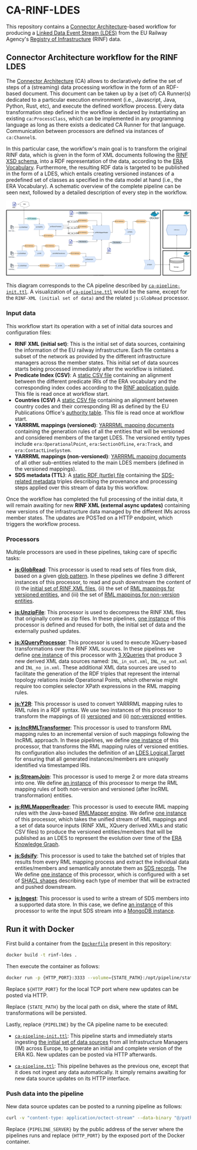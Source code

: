 # CA-RINF-LDES

This repository contains a [Connector Architecture](https://the-connector-architecture.github.io/site/docs/1_Home)-based workflow for producing a [Linked Data Event Stream (LDES)](https://w3id.org/ldes/specification) from the EU Railway Agency's [Registry of Infrastructure](https://rinf.era.europa.eu/RINF/) (RINF) data.

## Connector Architecture workflow for the RINF LDES

The [Connector Architecture](https://the-connector-architecture.github.io/site/docs/1_Home) (CA) allows to declaratively define the set of steps of a (streaming) data processing workflow in the form of an RDF-based document. This document can be taken up by a (set of) CA Runner(s) dedicated to a particular execution environment (i.e., Javascript, Java, Python, Rust, etc), and execute the defined workflow process. Every data transformation step defined in the workflow is declared by instantiating an existing `ca:ProcessClass`, which can be implemented in any programming language as long as there exists a dedicated CA Runner for that language. Communication between processors are defined via instances of `ca:Channel`s.

In this particular case, the workflow's main goal is to transform the original RINF data, which is given in the form of XML documents following the [RINF XSD schema](https://www.era.europa.eu/system/files?file=2022-11/rinf_schema_en.xsd), into a RDF representation of the data, according to the [ERA Vocabulary](https://data-interop.era.europa.eu/era-vocabulary/). Furthermore, the resulting RDF data is targeted to be published in the form of a LDES, which entails creating versioned instances of a predefined set of classes as specified in the data model at hand (i.e., the ERA Vocabulary). A schematic overview of the complete pipeline can be seen next, followed by a detailed description of every step in the workflow.

![Schematic overview](docs/overview.svg)

This diagram corresponds to the CA pipeline described by [`ca-pipeline-init.ttl`](https://github.com/julianrojas87/CA-RINF-LDES/blob/main/ca-pipeline-init.ttl). A visualization of [`ca-pipeline.ttl`](https://github.com/julianrojas87/CA-RINF-LDES/blob/main/ca-pipeline.ttl) would be the same, except for the `RINF-XML (initial set of data)` and the related `js:GlobRead` processor.

### Input data

This workflow start its operation with a set of initial data sources and configuration files:

- **RINF XML (initial set)**: This is the initial set of data sources, containing the information of the EU railway infrastructure. Each file contains a subset of the network as provided by the different infrastructure managers across the member states. This initial set of data sources starts being processed immediately after the workflow is initiated.
- **Predicate Index (CSV)**: A [static CSV file](https://github.com/julianrojas87/CA-RINF-LDES/blob/main/rawdata/index_predicate_mappings.csv) containing an alignment between the different predicate IRIs of the ERA vocabulary and the corresponding index codes according to the [RINF application guide](https://www.era.europa.eu/system/files/2023-02/RINF%20Application%20guide%20V1.6.1.pdf). This file is read once at workflow start.
- **Countries (CSV)** A [static CSV file](https://github.com/julianrojas87/CA-RINF-LDES/blob/main/rawdata/countries.csv) containing an alignment between country codes and their corresponding IRI as defined by the EU Publications Office's [authority table](https://op.europa.eu/en/web/eu-vocabularies/dataset/-/resource?uri=http://publications.europa.eu/resource/dataset/country). This file is read once at workflow start.
- **YARRRML mappings (versioned)**: [YARRRML mapping documents](https://github.com/julianrojas87/CA-RINF-LDES/tree/main/mappings/versioned) containing the generation rules of all the entities that will be versioned and considered members of the target LDES. The versioned entity types include `era:OperationalPoint`, `era:SectionOfLine`, `era:Track`, and `era:ContactLineSystem`.
- **YARRRML mappings (non-versioned)**: [YARRRML mapping documents](https://github.com/julianrojas87/CA-RINF-LDES/tree/main/mappings/non-versioned) of all other sub-entities related to the main LDES members (defined in the versioned mappings).
- **SDS metadata (TTL)**: A [static RDF (turtle) file](https://github.com/julianrojas87/CA-RINF-LDES/blob/main/config/sds-metadata.ttl) containing the [SDS-related metadata](https://treecg.github.io/SmartDataStreams-Spec/) triples describing the provenance and processing steps applied over this stream of data by this workflow.

Once the workflow has completed the full processing of the initial data, it will remain awaiting for new **RINF XML (external async updates)** containing new versions of the infrastructure data managed by the different IMs across member states. The updates are POSTed on a HTTP endpoint, which triggers the workflow process.

### Processors

Multiple processors are used in these pipelines, taking care of specific tasks:

- [**js:GlobRead**](https://github.com/julianrojas87/file-utils-processors-ts/?tab=readme-ov-file#jsglobread): This processor is used to read sets of files from disk, based on a given [glob pattern](https://en.wikipedia.org/wiki/Glob_(programming)). In these pipelines we define 3 different instances of this processor, to read and push downstream the content of (i) the [initial set of RINF XML files](https://github.com/julianrojas87/CA-RINF-LDES/blob/main/ca-pipeline-init.ttl#L141), (ii) the set of [RML mappings for versioned entities](https://github.com/julianrojas87/CA-RINF-LDES/blob/main/ca-pipeline-init.ttl#L153), and (iii) the set of [RML mappings for non-version entities](https://github.com/julianrojas87/CA-RINF-LDES/blob/main/ca-pipeline-init.ttl#L158).

- [**js:UnzipFile**](https://github.com/julianrojas87/file-utils-processors-ts/?tab=readme-ov-file#jsunzipfile): This processor is used to decompress the RINF XML files that originally come as zip files. In these pipelines, [one instance](https://github.com/julianrojas87/CA-RINF-LDES/blob/main/ca-pipeline-init.ttl#L148) of this processor is defined and reused for both, the initial set of data and the externally pushed updates.

- [**js:XQueryProcessor**](https://github.com/julianrojas87/xml-utils-processors-ts?tab=readme-ov-file#jsxqueryprocessor): This processor is used to execute XQuery-based transformations over the RINF XML sources. In these pipelines we define [one instance](https://github.com/julianrojas87/CA-RINF-LDES/blob/main/ca-pipeline-init.ttl#L210) of this processor with [3 XQueries](https://github.com/julianrojas87/CA-RINF-LDES/blob/main/ca-pipeline-init.ttl#L212) that produce 3 new derived XML data sources named: `INL_in_out.xml`, `INL_no_out.xml` and `INL_no_in.xml`. These additional XML data sources are used to facilitate the generation of the RDF triples that represent the internal topology relations inside Operational Points, which otherwise might require too complex selector XPath expressions in the RML mapping rules.

- [**js:Y2R**](https://github.com/julianrojas87/rml-mapper-processor-ts/tree/main?tab=readme-ov-file#jsy2r): This processor is used to convert YARRRML mapping rules to RML rules in a RDF syntax. We use two instances of this processor to transform the mappings of (i) [versioned](https://github.com/julianrojas87/CA-RINF-LDES/blob/main/ca-pipeline-init.ttl#L167) and (ii) [non-versioned](https://github.com/julianrojas87/CA-RINF-LDES/blob/main/ca-pipeline-init.ttl#L163) entities.

- [**js:IncRMLTransformer**](https://github.com/julianrojas87/rml-mapper-processor-ts/tree/main?tab=readme-ov-file#jsincrmltransformer): This processor is used to transform RML mapping rules to an incremental version of such mappings following the IncRML approach. In these pipelines, we define [one instance](https://github.com/julianrojas87/CA-RINF-LDES/blob/main/ca-pipeline-init.ttl#L173) of this processor, that transforms the RML mapping rules of versioned entities. Its configuration also includes the definition of an [LDES Logical Target](https://github.com/julianrojas87/CA-RINF-LDES/blob/main/ca-pipeline-init.ttl#192) for ensuring that all generated instances/members are uniquely identified via timestamped IRIs.

- [**js:StreamJoin**](https://github.com/julianrojas87/sds-processors?tab=readme-ov-file#jsstreamjoin): This processor is used to merge 2 or more data streams into one. We define [an instance](https://github.com/julianrojas87/CA-RINF-LDES/blob/main/ca-pipeline-init.ttl#204) of this processor to merge the RML mapping rules of both non-version and versioned (after IncRML transformation) entities.

- [**js:RMLMapperReader**](https://github.com/julianrojas87/rml-mapper-processor-ts/tree/main?tab=readme-ov-file#jsrmlmapperreader): This processor is used to execute RML mapping rules with the Java-based [RMLMapper engine](https://github.com/RMLio/rmlmapper-java). We define [one instance](https://github.com/julianrojas87/CA-RINF-LDES/blob/main/ca-pipeline-init.ttl#L326) of this processor, which takes the unified stream of RML mappings and a set of data source inputs (RINF XML, XQuery derived XMLs and static CSV files) to produce the versioned entities/members that will be published as an LDES to represent the evolution over time of the [ERA Knowledge Graph](https://www.era.europa.eu/domains/registers/era-knowlege-graph_en).

- [**js:Sdsify**](https://github.com/julianrojas87/sds-processors?tab=readme-ov-file#jssdsify): This processor is used to take the batched set of triples that results from every RML mapping process and extract the individual data entities/members and semantically annotate them as [SDS records](https://treecg.github.io/SmartDataStreams-Spec/). The We define [one instance](https://github.com/julianrojas87/CA-RINF-LDES/blob/main/ca-pipeline-init.ttl#L360) of this processor, which is configured with a set of [SHACL shapes](https://github.com/julianrojas87/CA-RINF-LDES/blob/main/ca-pipeline-init.ttl#L365) describing each type of member that will be extracted and pushed downstream.

- [**js:Ingest**](https://github.com/TREEcg/sds-storage-writer-mongo?tab=readme-ov-file#a-sds-storage-writer-for-mongodb): This processor is used to write a stream of SDS members into a supported data store. In this case, we define [an instance](https://github.com/julianrojas87/CA-RINF-LDES/blob/main/ca-pipeline-init.ttl#L421) of this processor to write the input SDS stream into a [MongoDB instance](https://github.com/julianrojas87/CA-RINF-LDES/blob/main/ca-pipeline-init.ttl#L424).

## Run it with Docker

First build a container from the [`Dockerfile`](https://github.com/julianrojas87/CA-RINF-LDES/blob/main/Dockerfile) present in this repository:

```bash
docker build -t rinf-ldes .
```

Then execute the container as follows:

```bash
docker run -p {HTTP_PORT}:3333 --volume={STATE_PATH}:/opt/pipeline/state rinf-ldes {PIPELINE}
```

Replace `${HTTP_PORT}` for the local TCP port where new updates can be posted via HTTP.

Replace `{STATE_PATH}` by the local path on disk, where the state of RML transformations will be persisted.

Lastly, replace `{PIPELINE}` by the CA pipeline name to be executed:

- [`ca-pipeline-init.ttl`](https://github.com/julianrojas87/CA-RINF-LDES/blob/main/ca-pipeline-init.ttl): This pipeline starts and immediately starts ingesting [the initial set of data sources](https://github.com/julianrojas87/CA-RINF-LDES/blob/main/rawdata/RINF_Init) from all Infrastructure Managers (IM) across Europe, to generate an initial and complete version of the ERA KG. New updates can be posted via HTTP afterwards.

- [`ca-pipeline.ttl`](https://github.com/julianrojas87/CA-RINF-LDES/blob/main/ca-pipeline.ttl): This pipeline behaves as the previous one, except that it does not ingest any data automatically. It simply remains awaiting for new data source updates on its HTTP interface.

### Push data into the pipeline

New data source updates can be posted to a running pipeline as follows:

```bash
curl -v "content-type: application/octect-stream" --data-binary "@/path/to/file.zip" {PIPELINE_SERVER}:{HTTP_PORT}
```

Replace `{PIPELINE_SERVER}` by the public address of the server where the pipelines runs and replace `{HTTP_PORT}` by the exposed port of the Docker container.
